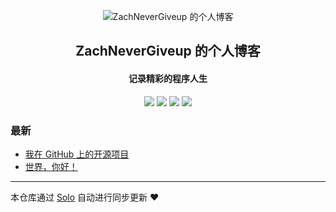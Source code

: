 <p align="center"><img alt="ZachNeverGiveup 的个人博客" src="https://static.b3log.org/images/brand/solo-32.png"></p><h2 align="center">
ZachNeverGiveup 的个人博客
</h2>

<h4 align="center">记录精彩的程序人生</h4>
<p align="center"><a title="ZachNeverGiveup 的个人博客" target="_blank" href="https://github.com/ZachNeverGiveup/solo-blog"><img src="https://img.shields.io/github/last-commit/ZachNeverGiveup/solo-blog.svg?style=flat-square&color=FF9900"></a>
<a title="GitHub repo size in bytes" target="_blank" href="https://github.com/ZachNeverGiveup/solo-blog"><img src="https://img.shields.io/github/repo-size/ZachNeverGiveup/solo-blog.svg?style=flat-square"></a>
<a title="Solo Version" target="_blank" href="https://github.com/b3log/solo/releases"><img src="https://img.shields.io/badge/solo-3.6.4-f1e05a.svg?style=flat-square&color=blueviolet"></a>
<a title="Hits" target="_blank" href="https://github.com/b3log/hits"><img src="https://hits.b3log.org/ZachNeverGiveup/solo-blog.svg"></a></p>

### 最新

* [我在 GitHub 上的开源项目](https://solo.chinazach.com/my-github-repos)
* [世界，你好！](https://solo.chinazach.com/hello-solo)



---

本仓库通过 [Solo](https://github.com/b3log/solo) 自动进行同步更新 ❤️ 